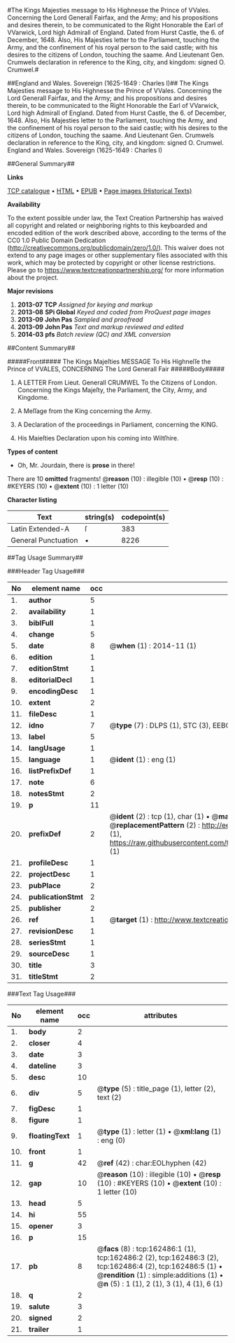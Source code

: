 #The Kings Majesties message to His Highnesse the Prince of VVales. Concerning the Lord Generall Fairfax, and the Army; and his propositions and desires therein, to be communicated to the Right Honorable the Earl of VVarwick, Lord high Admirall of England. Dated from Hurst Castle, the 6. of December, 1648. Also, His Majesties letter to the Parliament, touching the Army, and the confinement of his royal person to the said castle; with his desires to the citizens of London, touching the saame. And Lieutenant Gen. Crumwels declaration in reference to the King, city, and kingdom: signed O. Crumwel.#

##England and Wales. Sovereign (1625-1649 : Charles I)##
The Kings Majesties message to His Highnesse the Prince of VVales. Concerning the Lord Generall Fairfax, and the Army; and his propositions and desires therein, to be communicated to the Right Honorable the Earl of VVarwick, Lord high Admirall of England. Dated from Hurst Castle, the 6. of December, 1648. Also, His Majesties letter to the Parliament, touching the Army, and the confinement of his royal person to the said castle; with his desires to the citizens of London, touching the saame. And Lieutenant Gen. Crumwels declaration in reference to the King, city, and kingdom: signed O. Crumwel.
England and Wales. Sovereign (1625-1649 : Charles I)

##General Summary##

**Links**

[TCP catalogue](http://www.ota.ox.ac.uk/tcp/)  • 
[HTML](http://tei.it.ox.ac.uk/tcp/Texts-HTML/free/A87/A87783.html)  • 
[EPUB](http://tei.it.ox.ac.uk/tcp/Texts-EPUB/free/A87/A87783.epub) • 
[Page images (Historical Texts)](https://historicaltexts.jisc.ac.uk/eebo-99864814e)

**Availability**

To the extent possible under law, the Text Creation Partnership has waived all copyright and related or neighboring rights to this keyboarded and encoded edition of the work described above, according to the terms of the CC0 1.0 Public Domain Dedication (http://creativecommons.org/publicdomain/zero/1.0/). This waiver does not extend to any page images or other supplementary files associated with this work, which may be protected by copyright or other license restrictions. Please go to https://www.textcreationpartnership.org/ for more information about the project.

**Major revisions**

1. __2013-07__ __TCP__ *Assigned for keying and markup*
1. __2013-08__ __SPi Global__ *Keyed and coded from ProQuest page images*
1. __2013-09__ __John Pas__ *Sampled and proofread*
1. __2013-09__ __John Pas__ *Text and markup reviewed and edited*
1. __2014-03__ __pfs__ *Batch review (QC) and XML conversion*

##Content Summary##

#####Front#####
The Kings Majeſties MESSAGE To His Highneſſe the Prince of VVALES, CONCERNING The Lord Generall Fair
#####Body#####

1. A LETTER From Lieut. Generall CRUMWEL To the Citizens of London. Concerning the Kings Majeſty, the Parliament, the City, Army, and Kingdome.

1. A Meſſage from the King concerning the Army.

1. A Declaration of the proceedings in Parliament, concerning the KING.

1. His Maieſties Declaration upon his coming into Wiltſhire.

**Types of content**

  * Oh, Mr. Jourdain, there is **prose** in there!

There are 10 **omitted** fragments! 
 @__reason__ (10) : illegible (10)  •  @__resp__ (10) : #KEYERS (10)  •  @__extent__ (10) : 1 letter (10)

**Character listing**


|Text|string(s)|codepoint(s)|
|---|---|---|
|Latin Extended-A|ſ|383|
|General Punctuation|•|8226|

##Tag Usage Summary##

###Header Tag Usage###

|No|element name|occ|attributes|
|---|---|---|---|
|1.|__author__|5||
|2.|__availability__|1||
|3.|__biblFull__|1||
|4.|__change__|5||
|5.|__date__|8| @__when__ (1) : 2014-11 (1)|
|6.|__edition__|1||
|7.|__editionStmt__|1||
|8.|__editorialDecl__|1||
|9.|__encodingDesc__|1||
|10.|__extent__|2||
|11.|__fileDesc__|1||
|12.|__idno__|7| @__type__ (7) : DLPS (1), STC (3), EEBO-CITATION (1), PROQUEST (1), VID (1)|
|13.|__label__|5||
|14.|__langUsage__|1||
|15.|__language__|1| @__ident__ (1) : eng (1)|
|16.|__listPrefixDef__|1||
|17.|__note__|6||
|18.|__notesStmt__|2||
|19.|__p__|11||
|20.|__prefixDef__|2| @__ident__ (2) : tcp (1), char (1)  •  @__matchPattern__ (2) : ([0-9\-]+):([0-9IVX]+) (1), (.+) (1)  •  @__replacementPattern__ (2) : http://eebo.chadwyck.com/downloadtiff?vid=$1&page=$2 (1), https://raw.githubusercontent.com/textcreationpartnership/Texts/master/tcpchars.xml#$1 (1)|
|21.|__profileDesc__|1||
|22.|__projectDesc__|1||
|23.|__pubPlace__|2||
|24.|__publicationStmt__|2||
|25.|__publisher__|2||
|26.|__ref__|1| @__target__ (1) : http://www.textcreationpartnership.org/docs/. (1)|
|27.|__revisionDesc__|1||
|28.|__seriesStmt__|1||
|29.|__sourceDesc__|1||
|30.|__title__|3||
|31.|__titleStmt__|2||


###Text Tag Usage###

|No|element name|occ|attributes|
|---|---|---|---|
|1.|__body__|2||
|2.|__closer__|4||
|3.|__date__|3||
|4.|__dateline__|3||
|5.|__desc__|10||
|6.|__div__|5| @__type__ (5) : title_page (1), letter (2), text (2)|
|7.|__figDesc__|1||
|8.|__figure__|1||
|9.|__floatingText__|1| @__type__ (1) : letter (1)  •  @__xml:lang__ (1) : eng (0)|
|10.|__front__|1||
|11.|__g__|42| @__ref__ (42) : char:EOLhyphen (42)|
|12.|__gap__|10| @__reason__ (10) : illegible (10)  •  @__resp__ (10) : #KEYERS (10)  •  @__extent__ (10) : 1 letter (10)|
|13.|__head__|5||
|14.|__hi__|55||
|15.|__opener__|3||
|16.|__p__|15||
|17.|__pb__|8| @__facs__ (8) : tcp:162486:1 (1), tcp:162486:2 (2), tcp:162486:3 (2), tcp:162486:4 (2), tcp:162486:5 (1)  •  @__rendition__ (1) : simple:additions (1)  •  @__n__ (5) : 1 (1), 2 (1), 3 (1), 4 (1), 6 (1)|
|18.|__q__|2||
|19.|__salute__|3||
|20.|__signed__|2||
|21.|__trailer__|1||
